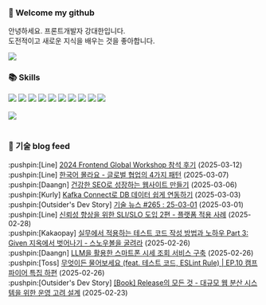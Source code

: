 ### 👋 Welcome my github

안녕하세요. 프론트개발자 강대한입니다.
<br>
도전적이고 새로운 지식을 배우는 것을 좋아합니다.

<!--
![header](https://capsule-render.vercel.app/api?type=Waving&color=auto&height=300&section=header&text=Welcome&fontAlignY=40&desc=KangDaeHan%20github%20&descSize=20&descAlignY=55&animation=fadeIn&fontSize=90)

**KangDaeHan/KangDaeHan** is a ✨ _special_ ✨ repository because its `README.md` (this file) appears on your GitHub profile.

Here are some ideas to get you started:

- 🔭 I’m currently working on ...
- 🌱 I’m currently learning ...
- 👯 I’m looking to collaborate on ...
- 🤔 I’m looking for help with ...
- 💬 Ask me about ...
- 📫 How to reach me: ...
- 😄 Pronouns: ...
- ⚡ Fun fact: ...
-->

<a href="https://twinfamily.github.io" target="_blank"><img src="https://img.shields.io/badge/Blog-121D33?style=flat-square&logo=blogger&logoColor=ffffff"/></a>

### :books: Skills
<a href="#" target="_blank"><img src="https://img.shields.io/badge/React-61DAFB?style=flat-square&logo=react&logoColor=ffffff"/></a>
<a href="#" target="_blank"><img src="https://img.shields.io/badge/Html5-E34F26?style=flat-square&logo=html5&logoColor=ffffff"/></a>
<a href="#" target="_blank"><img src="https://img.shields.io/badge/Javascript-F7DF1E?style=flat-square&logo=javascript&logoColor=ffffff"/></a>
<a href="#" target="_blank"><img src="https://img.shields.io/badge/Cssmodules-000000?style=flat-square&logo=cssmodules&logoColor=ffffff"/></a>
<a href="#" target="_blank"><img src="https://img.shields.io/badge/Node.js-339933?style=flat-square&logo=nodedotjs&logoColor=ffffff"/></a>
<a href="#" target="_blank"><img src="https://img.shields.io/badge/Typescript-3178C6?style=flat-square&logo=typescript&logoColor=ffffff"/></a>
<a href="#" target="_blank"><img src="https://img.shields.io/badge/Git-F05032?style=flat-square&logo=git&logoColor=ffffff"/></a>
<a href="#" target="_blank"><img src="https://img.shields.io/badge/Gitlab-FC6D26?style=flat-square&logo=gitlab&logoColor=ffffff"/></a>
<a href="#" target="_blank"><img src="https://img.shields.io/badge/Webpack-8DD6F9?style=flat-square&logo=webpack&logoColor=ffffff"/></a>
<a href="#" target="_blank"><img src="https://img.shields.io/badge/Vite-646CFF?style=flat-square&logo=vite&logoColor=ffffff"/></a>
<br><br>
<img src="https://github-readme-stats.vercel.app/api/top-langs/?username=KangDaeHan&layout=compact">
<br><br>
### :round_pushpin: 기술 blog feed
<!-- BLOG-POST-LIST:START --><div>:pushpin:[Line] <a target="_blank" href="https://techblog.lycorp.co.jp/ko/2024-frontend-global-workshop-recap">2024 Frontend Global Workshop 참석 후기</a> (2025-03-12)</div><div>:pushpin:[Line] <a target="_blank" href="https://techblog.lycorp.co.jp/ko/4-patterns-of-global-collaboration">한국어 몰라요 - 글로벌 협업의 4가지 패턴</a> (2025-03-07)</div><div>:pushpin:[Daangn] <a target="_blank" href="https://medium.com/daangn/%EA%B1%B4%EA%B0%95%ED%95%9C-seo%EB%A1%9C-%EC%84%B1%EC%9E%A5%ED%95%98%EB%8A%94-%EC%9B%B9%EC%82%AC%EC%9D%B4%ED%8A%B8-%EB%A7%8C%EB%93%A4%EA%B8%B0-bc858a86c34b?source=rss----4505f82a2dbd---4">건강한 SEO로 성장하는 웹사이트 만들기</a> (2025-03-06)</div><div>:pushpin:[Kurly] <a target="_blank" href="http://thefarmersfront.github.io/blog/kafka-connect-pipeline/">Kafka Connect로 DB 데이터 쉽게 연동하기</a> (2025-03-03)</div><div>:pushpin:[Outsider's Dev Story] <a target="_blank" href="https://blog.outsider.ne.kr/1756">기술 뉴스 #265 : 25-03-01</a> (2025-03-01)</div><div>:pushpin:[Line] <a target="_blank" href="https://techblog.lycorp.co.jp/ko/sli-and-slo-for-improving-reliability-2">신뢰성 향상을 위한 SLI/SLO 도입 2편 - 플랫폼 적용 사례</a> (2025-02-28)</div><div>:pushpin:[Kakaopay] <a target="_blank" href="https://tech.kakaopay.com/post/given-test-code-2/">실무에서 적용하는 테스트 코드 작성 방법과 노하우 Part 3: Given 지옥에서 벗어나기 - 스노우볼을 굴려라</a> (2025-02-26)</div><div>:pushpin:[Daangn] <a target="_blank" href="https://medium.com/daangn/llm%EC%9D%84-%ED%99%9C%EC%9A%A9%ED%95%9C-%EC%8A%A4%EB%A7%88%ED%8A%B8%ED%8F%B0-%EC%8B%9C%EC%84%B8%EC%A1%B0%ED%9A%8C-%EC%84%9C%EB%B9%84%EC%8A%A4-%EA%B5%AC%EC%B6%95-bd4650ec67f4?source=rss----4505f82a2dbd---4">LLM을 활용한 스마트폰 시세 조회 서비스 구축</a> (2025-02-26)</div><div>:pushpin:[Toss] <a target="_blank" href="https://toss.tech/article/firesidechat_frontend_10a">무엇이든 물어보세요 &lpar;feat. 테스트 코드, ESLint Rule&rpar; | EP.10 캠프파이어 특집 하편</a> (2025-02-26)</div><div>:pushpin:[Outsider's Dev Story] <a target="_blank" href="https://blog.outsider.ne.kr/1755">[Book] Release의 모든 것 - 대규모 웹 분산 시스템을 위한 운영 고려 설계</a> (2025-02-23)</div><!-- BLOG-POST-LIST:END -->

<!-- ![Anurag's GitHub stats](https://github-readme-stats.vercel.app/api?username=KangDaeHan&show_icons=true&theme=radical) -->
